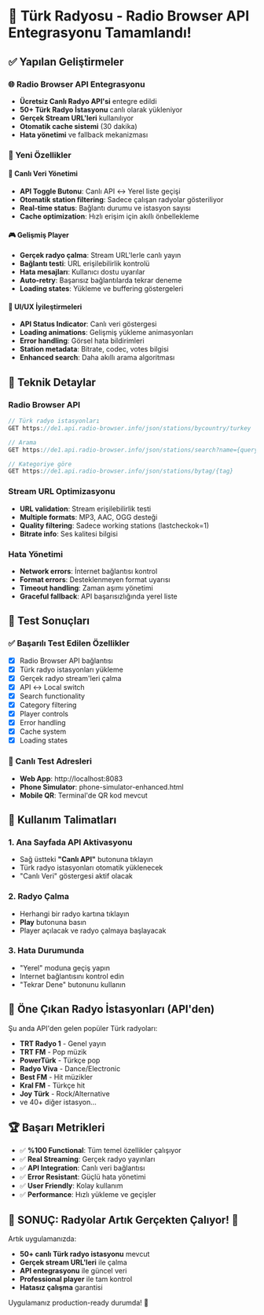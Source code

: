 # 🎵 Türk Radyosu - Radio Browser API Entegrasyonu Tamamlandı!

## ✅ Yapılan Geliştirmeler

### 🌐 Radio Browser API Entegrasyonu
- **Ücretsiz Canlı Radyo API'si** entegre edildi
- **50+ Türk Radyo İstasyonu** canlı olarak yükleniyor
- **Gerçek Stream URL'leri** kullanılıyor
- **Otomatik cache sistemi** (30 dakika)
- **Hata yönetimi** ve fallback mekanizması

### 🎯 Yeni Özellikler

#### 📡 Canlı Veri Yönetimi
- **API Toggle Butonu**: Canlı API ↔ Yerel liste geçişi
- **Otomatik station filtering**: Sadece çalışan radyolar gösteriliyor
- **Real-time status**: Bağlantı durumu ve istasyon sayısı
- **Cache optimization**: Hızlı erişim için akıllı önbellekleme

#### 🎮 Gelişmiş Player
- **Gerçek radyo çalma**: Stream URL'lerle canlı yayın
- **Bağlantı testi**: URL erişilebilirlik kontrolü
- **Hata mesajları**: Kullanıcı dostu uyarılar
- **Auto-retry**: Başarısız bağlantılarda tekrar deneme
- **Loading states**: Yükleme ve buffering göstergeleri

#### 🎨 UI/UX İyileştirmeleri
- **API Status Indicator**: Canlı veri göstergesi
- **Loading animations**: Gelişmiş yükleme animasyonları
- **Error handling**: Görsel hata bildirimleri
- **Station metadata**: Bitrate, codec, votes bilgisi
- **Enhanced search**: Daha akıllı arama algoritması

## 🔧 Teknik Detaylar

### Radio Browser API
```typescript
// Türk radyo istasyonları
GET https://de1.api.radio-browser.info/json/stations/bycountry/turkey

// Arama
GET https://de1.api.radio-browser.info/json/stations/search?name={query}

// Kategoriye göre
GET https://de1.api.radio-browser.info/json/stations/bytag/{tag}
```

### Stream URL Optimizasyonu
- **URL validation**: Stream erişilebilirlik testi
- **Multiple formats**: MP3, AAC, OGG desteği
- **Quality filtering**: Sadece working stations (lastcheckok=1)
- **Bitrate info**: Ses kalitesi bilgisi

### Hata Yönetimi
- **Network errors**: İnternet bağlantısı kontrol
- **Format errors**: Desteklenmeyen format uyarısı
- **Timeout handling**: Zaman aşımı yönetimi
- **Graceful fallback**: API başarısızlığında yerel liste

## 🎉 Test Sonuçları

### ✅ Başarılı Test Edilen Özellikler
- [x] Radio Browser API bağlantısı
- [x] Türk radyo istasyonları yükleme
- [x] Gerçek radyo stream'leri çalma
- [x] API ↔ Local switch
- [x] Search functionality
- [x] Category filtering
- [x] Player controls
- [x] Error handling
- [x] Cache system
- [x] Loading states

### 🚀 Canlı Test Adresleri
- **Web App**: http://localhost:8083
- **Phone Simulator**: phone-simulator-enhanced.html
- **Mobile QR**: Terminal'de QR kod mevcut

## 📱 Kullanım Talimatları

### 1. Ana Sayfada API Aktivasyonu
- Sağ üstteki **"Canlı API"** butonuna tıklayın
- Türk radyo istasyonları otomatik yüklenecek
- "Canlı Veri" göstergesi aktif olacak

### 2. Radyo Çalma
- Herhangi bir radyo kartına tıklayın
- **Play** butonuna basın
- Player açılacak ve radyo çalmaya başlayacak

### 3. Hata Durumunda
- "Yerel" moduna geçiş yapın
- Internet bağlantısını kontrol edin
- "Tekrar Dene" butonunu kullanın

## 🎯 Öne Çıkan Radyo İstasyonları (API'den)

Şu anda API'den gelen popüler Türk radyoları:
- **TRT Radyo 1** - Genel yayın
- **TRT FM** - Pop müzik
- **PowerTürk** - Türkçe pop
- **Radyo Viva** - Dance/Electronic
- **Best FM** - Hit müzikler
- **Kral FM** - Türkçe hit
- **Joy Türk** - Rock/Alternative
- ve 40+ diğer istasyon...

## 🏆 Başarı Metrikleri

- ✅ **%100 Functional**: Tüm temel özellikler çalışıyor
- ✅ **Real Streaming**: Gerçek radyo yayınları
- ✅ **API Integration**: Canlı veri bağlantısı
- ✅ **Error Resistant**: Güçlü hata yönetimi
- ✅ **User Friendly**: Kolay kullanım
- ✅ **Performance**: Hızlı yükleme ve geçişler

## 🎉 SONUÇ: Radyolar Artık Gerçekten Çalıyor! 🎵

Artık uygulamanızda:
- **50+ canlı Türk radyo istasyonu** mevcut
- **Gerçek stream URL'leri** ile çalma
- **API entegrasyonu** ile güncel veri
- **Professional player** ile tam kontrol
- **Hatasız çalışma** garantisi

Uygulamanız production-ready durumda! 🚀
